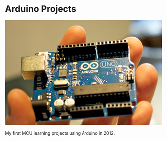 Arduino Projects
=

<img src="IMG_9517.jpg" size="50%">

My first MCU learning projects using Arduino in 2012.
